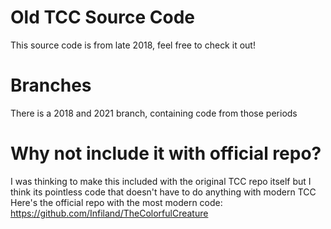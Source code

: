 # Old TCC Source Code
This source code is from late 2018, feel free to check it out!
# Branches
There is a 2018 and 2021 branch, containing code from those periods
# Why not include it with official repo?
I was thinking to make this included with the original TCC repo itself but I think its pointless code that doesn't have to do anything with modern TCC
Here's the official repo with the most modern code: https://github.com/Infiland/TheColorfulCreature
